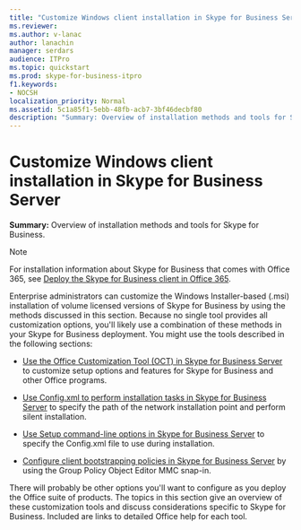 ```yaml
---
title: "Customize Windows client installation in Skype for Business Server"
ms.reviewer: 
ms.author: v-lanac
author: lanachin
manager: serdars
audience: ITPro
ms.topic: quickstart
ms.prod: skype-for-business-itpro
f1.keywords:
- NOCSH
localization_priority: Normal
ms.assetid: 5c1a85f1-5ebb-48fb-acb7-3bf46decbf80
description: "Summary: Overview of installation methods and tools for Skype for Business."
---
```


# Customize Windows client installation in Skype for Business Server
 
**Summary:** Overview of installation methods and tools for Skype for Business.
  
> [!NOTE]
> For installation information about Skype for Business that comes with Office 365, see [Deploy the Skype for Business client in Office 365](https://support.office.com/article/8c563b81-22c9-4024-9efe-9fe28c7bbc96). 
  
Enterprise administrators can customize the Windows Installer-based (.msi) installation of volume licensed versions of Skype for Business by using the methods discussed in this section. Because no single tool provides all customization options, you'll likely use a combination of these methods in your Skype for Business deployment. You might use the tools described in the following sections:
  
- [Use the Office Customization Tool (OCT) in Skype for Business Server](use-the-office-customization-tool-oct.md) to customize setup options and features for Skype for Business and other Office programs.
    
- [Use Config.xml to perform installation tasks in Skype for Business Server](use-config-xml-to-perform-installation-tasks.md) to specify the path of the network installation point and perform silent installation.
    
- [Use Setup command-line options in Skype for Business Server](use-setup-command-line-options.md) to specify the Config.xml file to use during installation.
    
- [Configure client bootstrapping policies in Skype for Business Server](configure-client-bootstrapping-policies.md) by using the Group Policy Object Editor MMC snap-in.
    
There will probably be other options you'll want to configure as you deploy the Office suite of products. The topics in this section give an overview of these customization tools and discuss considerations specific to Skype for Business. Included are links to detailed Office help for each tool. 
  

